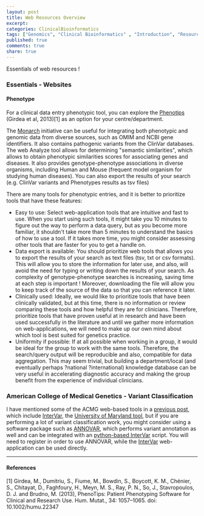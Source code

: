 ```yaml
---
layout: post
title: Web Resources Overview
excerpt:
categories: ClinicalBioinformatics
tags: ["Genomics", "Clinical Bioinformatics" , "Introduction", "Resources", "Web"]
published: true
comments: true
share: true
---
```


Essentials of web resources !

### Essentials - Websites

#### Phenotype

For a clinical data entry phenotypic tool, you can explore the [Phenotips](https://phenotips.org/) (Girdea et al, 2013)[1] as an option for your centre/department.

The [Monarch](https://monarchinitiative.org/phenotype) initiative can be useful for integrating both phenotypic and genomic data from diverse sources, such as OMIM and NCBI gene identifiers. It also contains pathogenic variants from the ClinVar databases. The web Analyze tool allows for determining "semantic similarities", which allows to obtain phenotypic similarities scores for associating genes and diseases. It also provides genotype-phenotype associations in diverse organisms, including Human and Mouse (frequent model organism for studying human diseases). You can also export the results of your search (e.g. ClinVar variants and Phenotypes results as tsv files)

There are many tools for phenotypic entries, and it is better to prioritize tools that have these features:

* Easy to use: Select web-application tools that are intuitive and fast to use. When you start using such tools, it might take you 10 minutes to figure out the way to perform a data query, but as you become more familiar, it shouldn't take more than 5 minutes to understand the basics of how to use a tool. If it takes more time, you might consider assessing other tools that are faster for you to get a handle on.
* Data export is available: You should prioritize web tools that allows you to export the results of your search as text files (tsv, txt or csv formats). This will allow you to store the information for later use, and also, will avoid the need for typing or writing down the results of your search. As complexity of genotype-phenotype searches is increasing, saving time at each step is important ! Moreover, downloading the file will allow you to keep track of the source of the data so that you can reference it later.
* Clinically used: Ideally, we would like to prioritize tools that have been clinically validated, but at this time, there is no information or review comparing these tools and how helpful they are for clinicians. Therefore, prioritize tools that have proven useful at in research and have been used successfully in the literature and until we gather more information on web-applications, we will need to make up our own mind about which tool is best suited for genetics practice.
* Uniformity if possible: If at all possible when working in a group, it would be ideal for the group to work with the same tools. Therefore, the search/query output will be reproducible and also, compatible for data aggregation. This may seem trivial, but building a department/local (and eventually perhaps ?national ?international) knowledge database can be very useful in accelerating diagnostic accuracy and making the group benefit from the experience of individual clinicians.

### American College of Medical Genetics - Variant Classification

I have mentioned some of the ACMG web-based tools in a [previous post](https://mylinhthibodeau.github.io//genomics101/WebResourcesOverview/), which include [InterVar](http://wintervar.wglab.org/), the [University of Maryland tool](http://www.medschool.umaryland.edu/Genetic_Variant_Interpretation_Tool1.html/), but if you are performing a lot of variant classification work, you might consider using a software package such as [ANNOVAR](http://annovar.openbioinformatics.org/en/latest/user-guide/download/), which performs variant annotation as well and can be integrated with an [python-based InterVar](https://github.com/WGLab/InterVar) script. You will need to register in order to use ANNOVAR, while the [InterVar](http://wintervar.wglab.org/) web-application can be used directly.

***

#### References

[1] Girdea, M., Dumitriu, S., Fiume, M., Bowdin, S., Boycott, K. M., Chénier, S., Chitayat, D., Faghfoury, H., Meyn, M. S., Ray, P. N., So, J., Stavropoulos, D. J. and Brudno, M. (2013), PhenoTips: Patient Phenotyping Software for Clinical and Research Use. Hum. Mutat., 34: 1057–1065. doi: 10.1002/humu.22347
